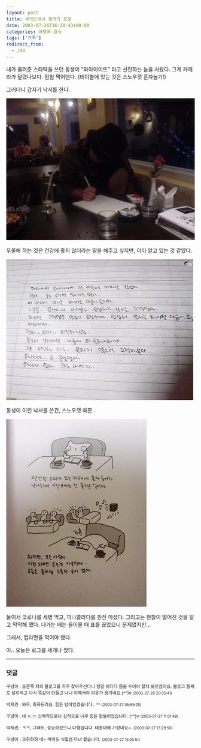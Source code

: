 ```yaml
---
layout: post
title: 무의도에서 몇개의 표정
date: 2003-07-26T16:28:43+00:00
categories: 여행과-음식
tags: ["가족"]
redirect_from:
  - /40
---
```


내가 물려준 스타텍을 쓰던 동생이 "와아이이뜨" 라고 선전하는 놈을 사왔다. 그게 카메라가 달렸나보다. 엄첨 찍어댄다. (테이블에 있는 것은 스노우캣 혼자놀기!)

그러더니 갑자기 낙서를 한다.

![ ](/assets/media/photo_DSC01261.JPG)

우울해 하는 것은 건강에 좋지 않더라는 말을 해주고 싶지만, 이미 알고 있는 것 같았다.

![ ](/assets/media/photo_DSC01291.JPG)

동생이 이런 낙서를 쓴건, 스노우캣 때문..

![ ](/assets/media/photo_DSC01293.JPG)

둘이서 코로나를 세병 먹고, 피나콜라다를 한잔 마셨다. 그리고는 현찰이 떨어진 것을 알고 막막해 했다. 나가는 배는 들어올 때 표를 끊었으니 문제없지만...

그래서, 컵라면을 먹어야 했다.

아.. 오늘은 로그를 세개나 썼다.

* * *

### 댓글



<!--- cmt:60 --->
<!--- mail: --->
<!--- parent:0 --->

<small class=comment>구녕이 : 오른쪽 저의 블로그를 자주 찾아주신다니 정말 어디다 몸을 두어야 할지 모르겠어요. 블로그 통째로 날려먹고 다시 똑같이 만들고 나니 이제서야 여유가 생기네요.(^^)v <small>(2003-07-26 20:35:41)</small></small>


<!--- cmt:61 --->
<!--- mail: --->
<!--- parent:0 --->

<small class=comment>박제권 : 와우, 축하드려요. 힘든 밤이었겠습니다.. ^^ <small>(2003-07-27 05:59:25)</small></small>


<!--- cmt:62 --->
<!--- mail: --->
<!--- parent:0 --->

<small class=comment>구녕이 : 네 ㅠ.ㅠ 신체적으로나 심적으로 너무 힘든 밤들이었습니다. (^^)v <small>(2003-07-27 11:01:49)</small></small>


<!--- cmt:63 --->
<!--- mail: --->
<!--- parent:0 --->

<small class=comment>박제권 : ㅋㅋ, 그래두, 성공하셨으니 다행입니다. 태종대에 가셨네요~. <small>(2003-07-27 13:29:50)</small></small>


<!--- cmt:64 --->
<!--- mail: --->
<!--- parent:0 --->

<small class=comment>구녕이 : 크하하하 네~ 머리도 식힐겸 다녀 왔습니다. <small>(2003-07-27 15:05:51)</small></small>

